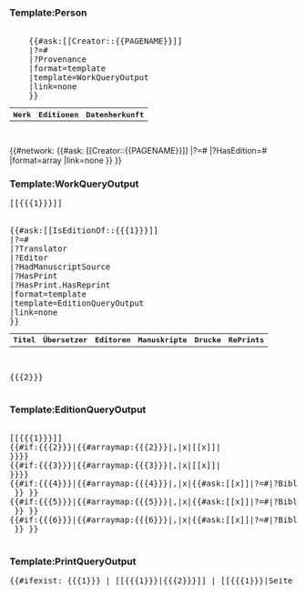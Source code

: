 ### Template:Person
<pre>
<table class="wikitable smw">
    <tr>
        <th>Werk</th>
        <th>Editionen</th>
        <th>Datenherkunft</th>
    </tr>
    {{#ask:[[Creator::{{PAGENAME}}]]
    |?=#
    |?Provenance
    |format=template
    |template=WorkQueryOutput
    |link=none
    }}
</table>
</pre>

{{#network:
{{#ask:
[[Creator::{{PAGENAME}}]]
|?=#
|?HasEdition=#
|format=array
|link=none
}}
}}

### Template:WorkQueryOutput
<pre>
<td>[[{{{1}}}]]</td>
<td>
<table class="wikitable smw">
<tr>
<th>Titel</th>
<th>Übersetzer</th>
<th>Editoren</th>
<th>Manuskripte</th>
<th>Drucke</th>
<th>RePrints</th>
</tr>
{{#ask:[[IsEditionOf::{{{1}}}]]
|?=#
|?Translator
|?Editor
|?HadManuscriptSource
|?HasPrint
|?HasPrint.HasReprint
|format=template
|template=EditionQueryOutput
|link=none
}}
</table>
</td>
<td>{{{2}}}</td>
</tr>
</pre>

### Template:EditionQueryOutput
<pre>
<tr>
<td>[[{{{1}}}]]</td>
<td>{{#if:{{{2}}}|{{#arraymap:{{{2}}}|,|x|[[x]]|<br>}}}}</td>
<td>{{#if:{{{3}}}|{{#arraymap:{{{3}}}|,|x|[[x]]|<br>}}}}</td>
<td>{{#if:{{{4}}}|{{#arraymap:{{{4}}}|,|x|{{#ask:[[x]]|?=#|?BibliographicCitation|format=template|template=PrintQueryOutput}}|<br> }} }}</td>
<td>{{#if:{{{5}}}|{{#arraymap:{{{5}}}|,|x|{{#ask:[[x]]|?=#|?BibliographicCitation|format=template|template=PrintQueryOutput}}|<br> }} }}</td>
<td>{{#if:{{{6}}}|{{#arraymap:{{{6}}}|,|x|{{#ask:[[x]]|?=#|?BibliographicCitation|format=template|template=PrintQueryOutput}}|<br> }} }}</td>
</tr>
</pre>

### Template:PrintQueryOutput
<pre>
{{#ifexist: {{{1}}} | [[{{{1}}}|{{{2}}}]] | [[{{{1}}}|Seite existiert nicht]] }}
</pre>